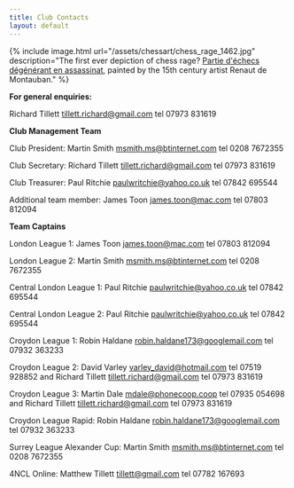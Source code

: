 ```yaml
---
title: Club Contacts
layout: default
---
```


{% include image.html url="/assets/chessart/chess_rage_1462.jpg" description="The first ever depiction of chess rage? [Partie d'échecs dégénérant en assassinat](http://streathambrixtonchess.blogspot.com/2009/11/chess-in-art-postscript-chess-in_22.html), painted by the 15th century artist Renaut de Montauban." %}


**For general enquiries:**

Richard Tillett <tillett.richard@gmail.com>
tel 07973 831619

**Club Management Team**

Club President: Martin Smith <msmith.ms@btinternet.com> tel 0208 7672355

Club Secretary: Richard Tillett <tillett.richard@gmail.com> tel 07973
831619

Club Treasurer: Paul Ritchie <paulwritchie@yahoo.co.uk> tel 07842 695544

Additional team member: James Toon <james.toon@mac.com> tel 07803 812094

**Team Captains**

London League 1: James Toon <james.toon@mac.com> tel 07803 812094

London League 2: Martin Smith <msmith.ms@btinternet.com> tel 0208
7672355

Central London League 1: Paul Ritchie <paulwritchie@yahoo.co.uk> tel
07842 695544

Central London League 2: Paul Ritchie <paulwritchie@yahoo.co.uk> tel
07842 695544

Croydon League 1: Robin Haldane <robin.haldane173@googlemail.com> tel
07932 363233

Croydon League 2: David Varley <varley_david@hotmail.com> tel 07519
928852 and Richard Tillett <tillett.richard@gmail.com> tel 07973 831619

Croydon League 3: Martin Dale <mdale@phonecoop.coop> tel 07935 054698
and Richard Tillett <tillett.richard@gmail.com> tel 07973 831619

Croydon League Rapid: Robin Haldane <robin.haldane173@googlemail.com>
tel 07932 363233

Surrey League Alexander Cup: Martin Smith <msmith.ms@btinternet.com> tel
0208 7672355

4NCL Online: Matthew Tillett <tillett@gmail.com> tel 07782 167693

